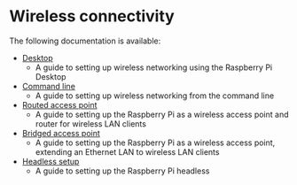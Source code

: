 # Wireless connectivity

The following documentation is available:

- [Desktop](desktop.md)
    - A guide to setting up wireless networking using the Raspberry Pi Desktop
- [Command line](wireless-cli.md)
    - A guide to setting up wireless networking from the command line
- [Routed access point](access-point-routed.md)
    - A guide to setting up the Raspberry Pi as a wireless access point and router for wireless LAN clients
- [Bridged access point](access-point-bridged.md)
    - A guide to setting up the Raspberry Pi as a wireless access point, extending an Ethernet LAN to wireless LAN clients
- [Headless setup](headless.md)
    - A guide to setting up the Raspberry Pi headless
